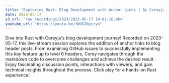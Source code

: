 ```yaml
---
title: "Exploring Rust: Blog Development with Anchor Links | By Coreyja"
date: 2023-05-17
s3_url: "raw_recordings/2023/2023-05-17 19-01-16.mkv"
youtube_url: "https://youtu.be/fWO5Z0yiry4"
---
```


Dive into Rust with Coreyja's blog development journey! Recorded on 2023-05-17, this live-stream session explores the addition of anchor links to blog header posts. From examining GitHub issues to successfully implementing this key feature up to level 6 headers, Corey navigates through the markdown code to overcome challenges and achieve the desired result. Enjoy fascinating discussion points, interactions with viewers, and gain technical insights throughout the process. Click play for a hands-on Rust experience!
